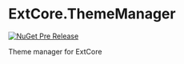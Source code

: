 # ExtCore.ThemeManager
[![NuGet Pre Release](https://img.shields.io/nuget/vpre/ExtCore.ThemeManager.svg?maxAge=2592000)]()

Theme manager for ExtCore
